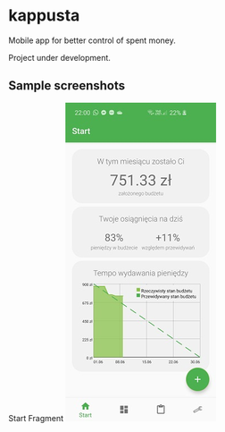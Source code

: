 # kappusta
Mobile app for better control of spent money.

Project under development.


## Sample screenshots
Start Fragment
![Start Fragment](doc/screenshot_1.jpg?raw=true "Start")